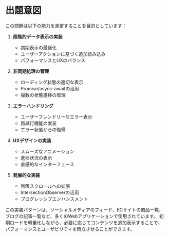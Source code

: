 # 出題意図

この問題は以下の能力を測定することを目的としています：

1. **段階的データ表示の実装**
   - 初期表示の最適化
   - ユーザーアクションに基づく追加読み込み
   - パフォーマンスとUXのバランス

2. **非同期処理の管理**
   - ローディング状態の適切な表示
   - Promise/async-awaitの活用
   - 複数の状態遷移の管理

3. **エラーハンドリング**
   - ユーザーフレンドリーなエラー表示
   - 再試行機能の実装
   - エラー状態からの復帰

4. **UXデザインの実装**
   - スムーズなアニメーション
   - 進捗状況の表示
   - 直感的なインターフェース

5. **発展的な実装**
   - 無限スクロールへの拡張
   - IntersectionObserverの活用
   - プログレッシブエンハンスメント

この実装パターンは、ソーシャルメディアのフィード、ECサイトの商品一覧、
ブログの記事一覧など、多くのWebアプリケーションで使用されています。
初期ロードを軽量化しながら、必要に応じてコンテンツを追加表示することで、
パフォーマンスとユーザビリティを両立させることができます。